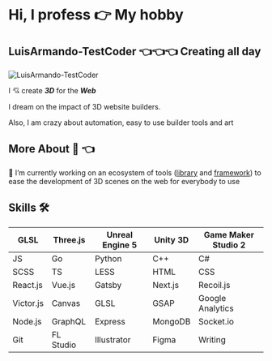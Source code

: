 # Hi, I profess 👉 My hobby
## LuisArmando-TestCoder 👈👈👈 Creating all day
![LuisArmando-TestCoder](https://luisarmando-testcoder.github.io/keeper/sprites/Screenshot_9.png)

I 💘 create ***3D*** for the ***Web***

I dream on the impact of 3D website builders.

Also, I am crazy about automation, easy to use builder tools and art

## More About 🧔 👈

🔭 I’m currently working on an ecosystem of tools ([library](https://www.npmjs.com/package/scene-preset) and [framework](https://github.com/LuisArmando-TestCoder/three-nextjs)) to ease the development of 3D scenes on the web for everybody to use

## Skills 🛠
| GLSL | Three.js | Unreal Engine 5 | Unity 3D | Game Maker Studio 2 |
|---|---|---|---|---|
| JS | Go | Python | C++ | C# |
| SCSS | TS | LESS | HTML | CSS |
| React.js | Vue.js | Gatsby | Next.js | Recoil.js |
| Victor.js | Canvas | GLSL | GSAP | Google Analytics |
| Node.js | GraphQL | Express | MongoDB | Socket.io |
| Git | FL Studio | Illustrator | Figma | Writing |
